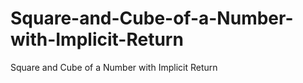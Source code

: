 # Square-and-Cube-of-a-Number-with-Implicit-Return
Square and Cube of a Number with Implicit Return
